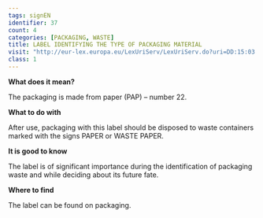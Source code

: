 ```yaml
---
tags: signEN
identifier: 37
count: 4
categories: [PACKAGING, WASTE]
title: LABEL IDENTIFYING THE TYPE OF PACKAGING MATERIAL
visit: "http://eur-lex.europa.eu/LexUriServ/LexUriServ.do?uri=DD:15:03:31997D0129:PL:PDF"
class: 1
---
```

**What does it mean?**

The packaging is made from paper (PAP) – number 22.

**What to do with**

After use, packaging with this label should be disposed to waste containers marked with the signs PAPER or WASTE PAPER.

**It is good to know**

The label is of significant importance during the identification of packaging waste and while deciding about its future fate.

**Where to find**

The label can be found on packaging.